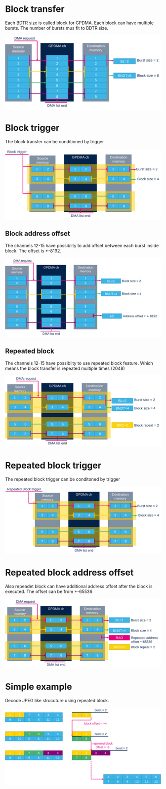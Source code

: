 # Block transfer

Each BDTR size is called block for GPDMA. 
Each block can have multiple bursts. The number of bursts mus fit to BDTR size. 

![Block](./img/19.svg)

# Block trigger

The block transfer can be conditioned by trigger

![Block trigger](./img/25.svg)

## Block address offset

The channels 12-15 have possiblity to add offset between each burst inside block. The offset is +-8192.

![Block offset](./img/20.svg)

## Repeated block

The channels 12-15 have possiblity to use repeated block feature. Which means the block transfer is repeated multiple times (2048)

![repeated block](./img/21.svg)

# Repeated block trigger

The repeated block trigger can be conditoned by trigger

![repeated block trigger](./img/26.svg)

# Repeated block address offset

Also repeadet block can have additional address offset after the block is executed. 
The offset can be from +-65536

![repeated block address offset](./img/22.svg)

# Simple example

Decode JPEG like strucuture using repeated block. 

![gpdma 2d example](./img/23.svg)
